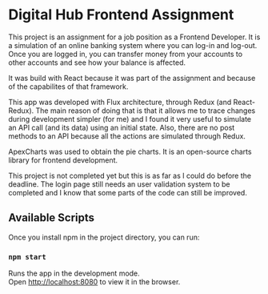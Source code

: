 # Digital Hub Frontend Assignment

This project is an assignment for a job position as a Frontend Developer. It is a simulation of an online banking system where you can log-in and log-out. Once you are logged in, you can transfer money from your accounts to other accounts and see how your balance is affected.

It was build with React because it was part of the assignment and because of the capabilites of that framework.

This app was developed with Flux architecture, through Redux (and React-Redux). The main reason of doing that is that it allows me to trace changes during development simpler (for me) and I found it very useful to simulate an API call (and its data) using an initial state. Also, there are no post methods to an API because all the actions are simulated through Redux.

ApexCharts was used to obtain the pie charts. It is an open-source charts library for frontend development.

This project is not completed yet but this is as far as I could do before the deadline. The login page still needs an user validation system to be completed and I know that some parts of the code can still be improved.



## Available Scripts

Once you install npm in the project directory, you can run:

### `npm start`

Runs the app in the development mode.<br />
Open [http://localhost:8080](http://localhost:8080) to view it in the browser.

<!-- ### `npm run build` -->


